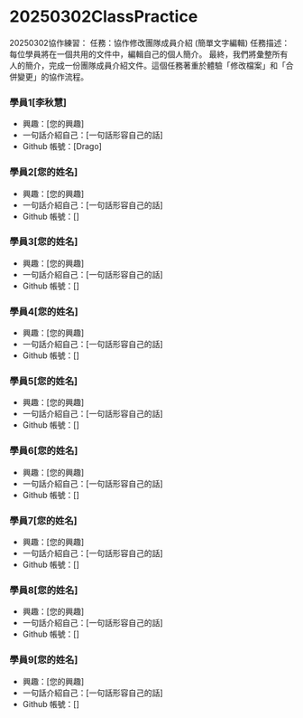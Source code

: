# 20250302ClassPractice
20250302協作練習：
任務：協作修改團隊成員介紹 (簡單文字編輯)
任務描述： 每位學員將在一個共用的文件中，編輯自己的個人簡介。
最終，我們將彙整所有人的簡介，完成一份團隊成員介紹文件。這個任務著重於體驗「修改檔案」和「合併變更」的協作流程。

### 學員1[李秋慧]

*   興趣：[您的興趣]
*   一句話介紹自己：[一句話形容自己的話]
*   Github 帳號：[Drago]


### 學員2[您的姓名]

*   興趣：[您的興趣]
*   一句話介紹自己：[一句話形容自己的話]
*   Github 帳號：[]


### 學員3[您的姓名]

*   興趣：[您的興趣]
*   一句話介紹自己：[一句話形容自己的話]
*   Github 帳號：[]

### 學員4[您的姓名]

*   興趣：[您的興趣]
*   一句話介紹自己：[一句話形容自己的話]
*   Github 帳號：[]

### 學員5[您的姓名]

*   興趣：[您的興趣]
*   一句話介紹自己：[一句話形容自己的話]
*   Github 帳號：[]

### 學員6[您的姓名]

*   興趣：[您的興趣]
*   一句話介紹自己：[一句話形容自己的話]
*   Github 帳號：[]

### 學員7[您的姓名]

*   興趣：[您的興趣]
*   一句話介紹自己：[一句話形容自己的話]
*   Github 帳號：[]

### 學員8[您的姓名]

*   興趣：[您的興趣]
*   一句話介紹自己：[一句話形容自己的話]
*   Github 帳號：[]

### 學員9[您的姓名]

*   興趣：[您的興趣]
*   一句話介紹自己：[一句話形容自己的話]
*   Github 帳號：[]


